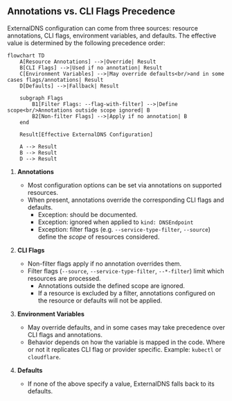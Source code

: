 ## Annotations vs. CLI Flags Precedence

ExternalDNS configuration can come from three sources: resource annotations, CLI flags, environment variables, and defaults.
The effective value is determined by the following precedence order:

```mermaid
flowchart TD
    A[Resource Annotations] -->|Override| Result
    B[CLI Flags] -->|Used if no annotation| Result
    C[Environment Variables] -->|May override defaults<br/>and in some cases flags/annotations| Result
    D[Defaults] -->|Fallback| Result

    subgraph Flags
        B1[Filter Flags: --flag-with-filter] -->|Define scope<br/>Annotations outside scope ignored| B
        B2[Non-filter Flags] -->|Apply if no annotation| B
    end

    Result[Effective ExternalDNS Configuration]

    A --> Result
    B --> Result
    D --> Result
```

1. **Annotations**
   - Most configuration options can be set via annotations on supported resources.
   - When present, annotations override the corresponding CLI flags and defaults.
     - Exception: should be documented.
     - Exception: ignored when applied to `kind: DNSEndpoint`
     - Exception: filter flags (e.g. `--service-type-filter`, `--source`) define the *scope* of resources considered.

2. **CLI Flags**
   - Non-filter flags apply if no annotation overrides them.
   - Filter flags (`--source`, `--service-type-filter`, `--*-filter`) limit which resources are processed.
     - Annotations outside the defined scope are ignored.
     - If a resource is excluded by a filter, annotations configured on the resource or defaults will not be applied.

3. **Environment Variables**
   - May override defaults, and in some cases may take precedence over CLI flags and annotations.
   - Behavior depends on how the variable is mapped in the code. Where or not it replicates CLI flag or provider specific. Example: `kubectl` or `cloudflare`.

4. **Defaults**
   - If none of the above specify a value, ExternalDNS falls back to its defaults.
